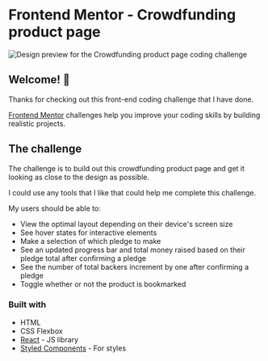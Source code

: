 # Frontend Mentor - Crowdfunding product page

![Design preview for the Crowdfunding product page coding challenge](./design/desktop-preview.jpg)

## Welcome! 👋

Thanks for checking out this front-end coding challenge that I have done.

[Frontend Mentor](https://www.frontendmentor.io) challenges help you improve your coding skills by building realistic projects.

## The challenge

The challenge is to build out this crowdfunding product page and get it looking as close to the design as possible.

I could use any tools that I like that could help me complete this challenge.

My users should be able to:

- View the optimal layout depending on their device's screen size
- See hover states for interactive elements
- Make a selection of which pledge to make
- See an updated progress bar and total money raised based on their pledge total after confirming a pledge
- See the number of total backers increment by one after confirming a pledge
- Toggle whether or not the product is bookmarked

### Built with

- HTML
- CSS Flexbox
- [React](https://reactjs.org/) - JS library
- [Styled Components](https://styled-components.com/) - For styles
